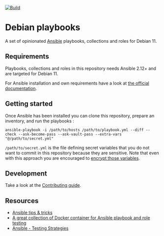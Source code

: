 [![Build](https://github.com/marcwrobel/debian-playbooks/workflows/CI/badge.svg)](https://github.com/marcwrobel/debian-playbooks/actions)

# Debian playbooks

A set of opinionated [Ansible](https://www.ansible.com/) playbooks, collections and roles for Debian 11.

## Requirements

Playbooks, collections and roles in this repository needs Ansible 2.12+ and are targeted for Debian 11.

For Ansible installation and own requirements have a look at [the official documentation](https://docs.ansible.com/ansible/latest/installation_guide/intro_installation.html).

## Getting started

Once Ansible has been installed you can clone this repository, prepare an inventory, and run the
playbooks :

    ansible-playbook -i /path/to/hosts /path/to/playbook.yml --diff --check --ask-become-pass --ask-vault-pass --extra-vars "@/path/to/secret.yml"

`/path/to/secret.yml` is the file defining secret variables that you do not want to commit in this
repository because they are sensitive. Note that even with this approach you are encouraged to
[encrypt those variables](/CONTRIBUTING.md#encrypting-variables).

## Development

Take a look at the [Contributing guide](/CONTRIBUTING.md).

## Resources

- [Ansible tips & tricks](https://www.marcwrobel.fr/ansible)
- [A great collection of Docker container for Ansible playbook and role testing](https://hub.docker.com/u/geerlingguy)
- [Ansible - Testing Strategies](https://docs.ansible.com/ansible/latest/reference_appendices/test_strategies.html)
